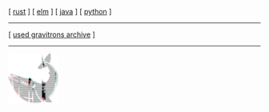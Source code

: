 
[ [rust](https://crates.io/users/shnewto) ] [ [elm](https://package.elm-lang.org/packages/shnewto/pgn/latest) ] [ [java](https://search.maven.org/artifact/com.github.shnewto/bqjson) ] [ [python](https://pypi.org/project/geta) ]  

---

[ [used gravitrons archive](https://github.com/shnewto/usedgravitrons/tree/main/issues) ]  

---

![](/img/avalogo-small.png)
